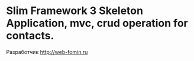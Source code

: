 # Slim Framework 3 Skeleton Application, mvc, crud operation for contacts.


Разработчик http://web-fomin.ru
